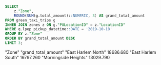 ```sql
SELECT
    z."Zone",
    ROUND(SUM(g.total_amount)::NUMERIC, 3) AS grand_total_amount
FROM green_taxi_trips g
INNER JOIN zones z ON g."PULocationID" = z."LocationID"
WHERE g.lpep_pickup_datetime::DATE = '2019-10-18'
GROUP BY z."Zone"
ORDER BY grand_total_amount DESC
LIMIT 3;

```
"Zone"	"grand_total_amount"
"East Harlem North"	18686.680
"East Harlem South"	16797.260
"Morningside Heights"	13029.790
```

